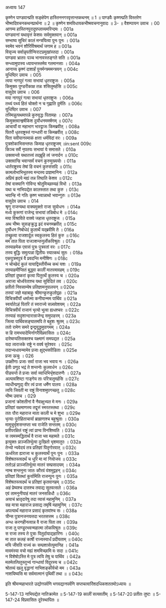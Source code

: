 अध्यायः 147

कृष्णेन पाण्डवान्प्रति सङ्क्षेपेण हास्तिननगरवृत्तान्तकथनम् ॥ 1 ॥ पाण्डवैः कृष्णम्प्रति विस्तरेण भीष्मादिवचनकथनप्रार्थना ॥ 2 ॥ कृष्णेन शमविधायकभीष्मवचनानुवादः ॥ 3- ॥
वैशम्पायन उवाच ।	00    
आगम्य हास्तिनपुरादुपप्लाव्यमरिन्दमः ।	001a  
पाण्डवानां यथावृत्तं केशवः सर्वमुक्तवान् ॥	001a  
सम्भाष्य सुचिरं कालं मन्त्रयित्वा पुनः पुनः ।	001a  
स्वमेव भवनं शौरिर्विश्रमार्थं जगाम ह ॥	001a  
विसृज्य सर्वान्नृपतीन्विराटप्रमुखांस्तदा ।	001a  
पाण्डवा भ्रातरः पञ्च भानावस्तङ्गते सति ॥	001a  
सन्ध्यामुपास्य ध्यायन्तस्तमेव गतमानसाः ।	004a  
आनाय्य कृष्णं दाशार्हं पुनर्मन्त्रममन्त्रयन् ॥	004c  
युधिष्ठिर उवाच ।	005    
त्वया नागपुरं गत्वा सभायां धृतराष्ट्रजः ।	005a  
किमुक्तः पुण्डरीकाक्ष तन्नः शंसितुमर्हसि ॥	005c  
वासुदेव उवाच ।	006    
मया नागपुरं गत्वा सभायां धृतराष्ट्रजः ।	006a  
तथ्यं पथ्यं हितं चोक्तो न च गृह्णाति दुर्मतिः ॥	006c  
युधिष्ठिर उवाच । 	007    
तस्मिन्नुत्पथमापन्ने कुरुवृद्धः पितामहः ।	007a  
किमुक्तवान्हृषीकेश दुर्योधनममर्षणम् ॥	007c  
आचार्यो वा महाभाग भारद्वाजः किमब्रवीत् ।	008a  
पितरौ धृतराष्ट्रस्तं गान्धारी वा किमब्रवीत् ॥	008c  
पिता यवीयानस्माकं क्षत्ता धर्मविदां वरः ।	009a  
पुत्रशोकाभिसन्तप्तः किमाह धृतराष्ट्रजम् ॥in:sent 	009c  
किञ्च सर्वे नृपतयः सभायां ये समासते ।	010a  
उक्तवन्तो यथातत्त्वं तद्ब्रूहि त्वं जनार्दन ॥	010c  
उक्तवान्हि भवान्सर्वं वचनं कुरुमुख्ययोः ।	011a  
धार्तराष्ट्रस्य तेषां हि वचनं कुरुसंसदि ॥	011c  
कामलोभाभिभूतस्य मन्दस्य प्राज्ञमानिनः ।	012a  
अप्रियं हृदये मह्यं तन्न तिष्ठति केशव ॥	012c  
तेषां वाक्यानि गोविन्द श्रोतुमिच्छाम्यहं विभो ।	013a  
यथा च नाभिपद्येत कालस्तात तथा कुरु ।	013c  
भवान्हि नो गतिः कृष्ण भवान्नाथो भवान्गुरुः ॥	013e   
वासुदेव उवाच ।	014    
श्रृणु राजन्यथा वाक्यमुक्तो राजा सुयोधनः ।	014a  
मध्ये कुरूणां राजेन्द्र सभायां तन्निबोध मे ॥	014c  
मया विश्राविते वाक्ये जहास धृतराष्ट्रजः ।	015a  
अथ भीष्मः सुसङ्क्रुद्ध इदं वचनमब्रवीत् ॥	015c  
दुर्योधन निबोधेदं कुलार्थे यद्ब्रवीमि ते ।	016a  
तच्छ्रुत्वा राजशार्दूल स्वकुलस्य हितं कुरु ॥	016c  
मम तात पिता राजञ्शन्तनुर्लोकविश्रुतः ।	017a  
तस्याहमेक एवासं पुत्रः पुत्रवतां वरः ॥	017c  
तस्य बुद्धिः समुत्पन्ना द्वितीयः स्यात्कथं सुतः ।	018a  
एकपुत्रमपुत्रं वै प्रवदन्ति मनीषिणः ॥	018c  
न चोच्छेदं कुलं यायाद्विस्तीर्येच्च कथं यशः ।	019a  
तस्याहमीप्सितं बुद्ध्वा कालीं मातरमावहम् ॥	019c  
प्रतिज्ञां दुष्करां कृत्वा पितुरर्थे कुलस्य च ।	020a  
अराजा चोर्ध्वरेताश्च यथा सुविदितं तव ।	020c  
प्रतीतो निवसाम्येष प्रतिज्ञामनुपालयन् ॥	020e   
तस्यां जज्ञे महाबाहुः श्रीमान्कुरुकुलोद्वहः ।	021a  
विचित्रवीर्यो धर्मात्मा कनीयान्मम पार्थिव ॥	021a  
स्वर्यातेऽहं पितरि तं स्वराज्ये सन्न्यवेशयम् ।	022a  
विचित्रवीर्यं राजानं भृत्यो भूत्वा ह्यधश्चरः ॥	022c  
तस्याहं सदृशान्दारान्राजेन्द्र समुपाहरम् ।	023a  
जित्वा पार्थिवसङ्घातमपि ते बहुशः श्रुतम् ॥	023c  
ततो रामेण समरे द्वन्द्वयुद्धमुपागमम् ।	024a  
स हि रामभयादेभिर्नागरैर्विप्रवासितः ॥	024c  
दारेष्वप्यतिसक्तश्च यक्ष्माणं समपद्यत ।	025a  
यदा त्वराजके राष्ट्रे न ववर्ष सुरेश्वरः ।	025c  
तदाभ्यधावन्मामेव प्रजाः क्षुद्भयपीडिताः ॥	025e   
प्रजा ऊचुः ।	026    
उपक्षीणाः प्रजाः सर्वा राजा भव भवाय नः ।	026a  
ईतीः प्रणुद भद्रं ते शन्तनोः कुलवर्धन ॥	026c  
पीड्यन्ते ते प्रजाः सर्वा व्याधिभिर्भृशदारुणैः ।	027a  
अल्पावशिष्टा गाङ्गेय ताः परित्रातुमर्हसि ॥	027c  
व्याधीन्प्रणुद्य वीर त्वं प्रजा धर्मेण पालय ।	028a  
त्वयि जिवती मा राष्ट्रं विनाशमुपगच्छतु ॥	028c  
भीष्म उवाच ।	029    
प्रजानां क्रोशतीनां वै नैवाक्षुभ्यत मे मनः ।	029a  
प्रतिज्ञां रक्षमाणस्य तद्वृत्तं स्मरतस्तथा ।	029c  
ततः पौरा महाराज माता काली च मे शुभा ॥	029e   
भृत्याः पुरोहिताचार्या ब्राह्मणाश्च बहुश्रुताः ।	030a  
मामूचुर्भृशसन्तप्ता भव राजेति सन्ततम् ॥	030c  
प्रतीपरक्षितं राष्ट्रं त्वां प्राप्य विनशिष्यति ।	031a  
स त्वमस्मद्धितार्थं वै राजा भव महामते ॥	031c  
इत्युक्तः प्राञ्जलिर्भूत्वा दुःखितो भृशमातुरः ।	032a  
तेभ्यो न्यवेदयं तत्र प्रतिज्ञां पितृगोरवात् ॥	032c  
ऊर्ध्वरेता ह्यराजा च कुलस्यार्थे पुनः पुनः ।	033a  
विशेषतस्त्वदर्थं च धुरि मा मां नियोजय ॥	033c  
ततोऽहं प्राञ्जलिर्भूत्वा मातरं सम्प्रसादयम् ।	034a  
नाम्ब शन्तनुना जातः कौरवं वंशमुद्वहन् ॥	034c  
प्रतिज्ञां वितथां कुर्यामिति राजन्पुनः पुनः ।	035a  
विशेषतस्त्वदर्थं च प्रतिज्ञां कृतवानहम् ॥	035c  
अहं प्रेष्यश्च दासश्च तवाद्य सुतवत्सले ।	036a  
एवं तामनुनीयाहं मातरं जनसन्निधौ ॥	036c  
अयाचं भ्रातृदारेषु तदा व्यासं महामुनिम् ।	037a  
सह मात्रा महाराज प्रसाद्य तमृषिं महामुनिम् ।	037c  
अपत्यार्थं महाराज प्रसादं कृतवांश्च सः ।	038a  
त्रीन्स पुत्रानजनयत्तदा भरतसत्तम ॥	038c  
अन्धः करणहीनत्वान्न वै राजा पिता तव ।	039a  
राजा तु पाण्डुरभवन्महात्मा लोकविश्रुतः ॥	039c  
स राजा तस्य ते पुत्राः पितुर्दायाद्यहारिणः ।	040c  
मा तात कलहं कार्षी राज्यस्यार्धं प्रदीयताम् ॥	040c  
मयि जीवति राज्यं कः सम्प्रशासेत्पुमानिह ।	041a  
मावमंस्या वचो मह्यं शममिच्छामि वः सदा ॥	041c  
न विशेषोऽस्ति मे पुत्र त्वयि तेषु च पार्थिव ।	042a  
मतमेतत्पितुस्तुभ्यं गान्धार्या विदुरस्य च ॥	042c  
श्रोतव्यं खलु वृद्धानां नाभिशङ्कीर्वचो मम ।	043a  
नाशयिष्यसि मा सर्वमात्मानं पृथिवीं तथा ॥ ॥	043c  

इति श्रीमन्महाभारते उद्योगपर्वणि भगवद्यानपर्वणि सप्तचत्वारिंशदधिकशततमोऽध्यायः ॥

5-147-13 नाभिपद्येत नातिक्रामेत ॥ 5-147-19 कालीं सत्यवतीम् ॥ 5-147-20 प्रतीतः तुष्टः ॥ 5-147-24 विप्रवासितः दूरेस्थापितः ॥
